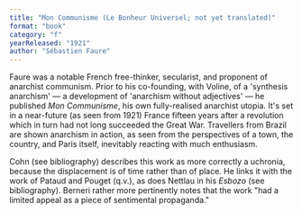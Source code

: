 ```yaml
---
title: "Mon Communisme (Le Bonheur Universel; not yet translated)"
format: "book"
category: "f"
yearReleased: "1921"
author: "Sébastien Faure"
---
```

Faure was a notable French free-thinker, secularist, and proponent of anarchist communism. Prior to his co-founding, with Voline, of a 'synthesis anarchism' — a development of 'anarchism without adjectives' — he published <em>Mon Communisme</em>, his own fully-realised anarchist utopia. It's set in a near-future (as seen from 1921) France fifteen years after a revolution which in turn had not long succeeded the Great War. Travellers from Brazil are shown anarchism in action, as seen from the perspectives of a town, the country, and Paris itself, inevitably reacting with much enthusiasm.

Cohn (see bibliography) describes this work as more correctly a uchronia, because the displacement is of time rather than of place. He links it with the work of Pataud and Pouget (q.v.), as does Nettlau in his <em>Esbozo </em> (see bibliography). Berneri rather more pertinently notes that the work "had a limited appeal as a piece of sentimental propaganda."
